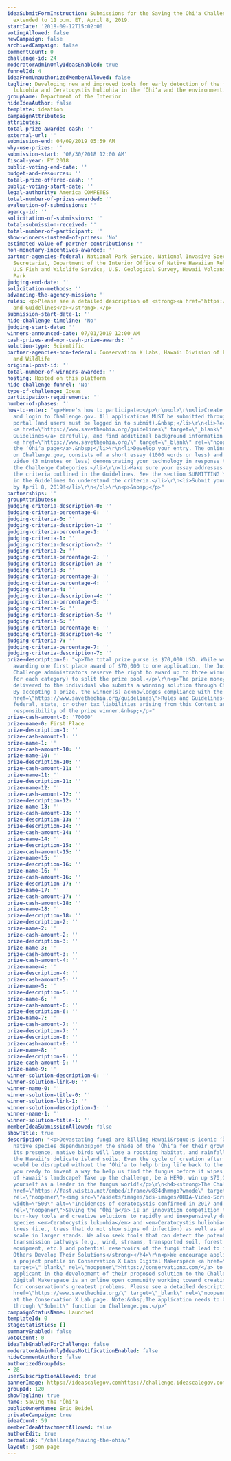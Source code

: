 ```yaml
---
ideaSubmitFormInstruction: Submissions for the Saving the Ohi'a Challenge have been
  extended to 11 p.m. ET, April 8, 2019.
startDate: '2018-09-12T15:02:00'
votingAllowed: false
newCampaign: false
archivedCampaign: false
commentCount: 0
challenge-id: 24
moderatorAdminOnlyIdeasEnabled: true
funnelId: 4
ideaFromUnauthorizedMemberAllowed: false
tagline: Developing new and improved tools for early detection of the fungi Ceratocystis
  lukuohia and Ceratocystis huliohia in the ʻŌhiʻa and the environment.
groupName: Department of the Interior
hideIdeaAuthor: false
template: ideation
campaignAttributes:
attributes:
total-prize-awarded-cash: ''
external-url: ''
submission-end: 04/09/2019 05:59 AM
why-use-prizes: ''
submission-start: '08/30/2018 12:00 AM'
fiscal-year: FY 2018
public-voting-end-date: ''
budget-and-resources: ''
total-prize-offered-cash: ''
public-voting-start-date: ''
legal-authority: America COMPETES
total-number-of-prizes-awarded: ''
evaluation-of-submissions: ''
agency-id: ''
solicitation-of-submissions: ''
total-submission-received: ''
total-number-of-participant: ''
show-winners-instead-of-prizes: 'No'
estimated-value-of-partner-contributions: ''
non-monetary-incentives-awarded: ''
partner-agencies-federal: National Park Service, National Invasive Species Council
  Secretariat, Department of the Interior Office of Native Hawaiian Relations,
  U.S Fish and Wildlife Service, U.S. Geological Survey, Hawaii Volcanoes National
  Park
judging-end-date: ''
solicitation-methods: ''
advancing-the-agency-mission: ''
rules: <p>Please see a detailed description of <strong><a href="https://www.savetheohia.org/guidelines">Rules
  and Guidelines</a></strong>.</p>
submission-start-date-1: ''
hide-challenge-timeline: 'No'
judging-start-date: ''
winners-announced-date: 07/01/2019 12:00 AM
cash-prizes-and-non-cash-prize-awards: ''
solution-type: Scientific
partner-agencies-non-federal: Conservation X Labs, Hawaii Division of Forestry
  and Wildlife
original-post-id: ''
total-number-of-winners-awarded: ''
hosting: Hosted on this platform
hide-challenge-funnel: 'No'
type-of-challenge: Ideas
participation-requirements: ''
number-of-phases: ''
how-to-enter: "<p>Here's how to participate:</p>\r\n<ol>\r\n<li>Create an account
  and login to Challenge.gov. All applications MUST be submitted through the Challenge.gov
  portal (and users must be logged in to submit).&nbsp;</li>\r\n<li>Review the
  <a href=\"https://www.savetheohia.org/guidelines\" target=\"_blank\" rel=\"noopener\">Challenge
  Guidelines</a> carefully, and find additional background information on the
  <a href=\"https://www.savetheohia.org/\" target=\"_blank\" rel=\"noopener\">Saving
  the ʻŌhiʻa page</a>.&nbsp;</li>\r\n<li>Develop your entry. The online application,
  on Challenge.gov, consists of a short essay (1000 words or less) and a short
  video (3 minutes or less) demonstrating your technology in response to one of
  the Challenge Categories.</li>\r\n<li>Make sure your essay addresses ALL of
  the criteria outlined in the Guidelines. See the section SUBMITTING YOUR APPLICATION
  in the Guidelines to understand the criteria.</li>\r\n<li>Submit your application
  by April 8, 2019!</li>\r\n</ol>\r\n<p>&nbsp;</p>"
partnerships: ''
groupAttributes:
judging-criteria-description-0: ''
judging-criteria-percentage-0: ''
judging-criteria-0: ''
judging-criteria-description-1: ''
judging-criteria-percentage-1: ''
judging-criteria-1: ''
judging-criteria-description-2: ''
judging-criteria-2: ''
judging-criteria-percentage-2: ''
judging-criteria-description-3: ''
judging-criteria-3: ''
judging-criteria-percentage-3: ''
judging-criteria-percentage-4: ''
judging-criteria-4: ''
judging-criteria-description-4: ''
judging-criteria-percentage-5: ''
judging-criteria-5: ''
judging-criteria-description-5: ''
judging-criteria-6: ''
judging-criteria-percentage-6: ''
judging-criteria-description-6: ''
judging-criteria-7: ''
judging-criteria-percentage-7: ''
judging-criteria-description-7: ''
prize-description-0: "<p>The total prize purse is $70,000 USD. While we anticipate
  awarding one first place award of $70,000 to one application, the Judges and
  Challenge administrators reserve the right to award up to three winners (one
  for each category) to split the prize pool.</p>\r\n<p>The prize money will be
  delivered to the individual who submits a winning solution through Challenge.gov.
  By accepting a prize, the winner(s) acknowledges compliance with the official&nbsp;<strong><a
  href=\"https://www.savetheohia.org/guidelines\">Rules and Guidelines</a></strong>.</p>\r\n<p>All
  federal, state, or other tax liabilities arising from this Contest are the sole
  responsibility of the prize winner.&nbsp;</p>"
prize-cash-amount-0: '70000'
prize-name-0: First Place
prize-description-1: ''
prize-cash-amount-1: ''
prize-name-1: ''
prize-cash-amount-10: ''
prize-name-10: ''
prize-description-10: ''
prize-cash-amount-11: ''
prize-name-11: ''
prize-description-11: ''
prize-name-12: ''
prize-cash-amount-12: ''
prize-description-12: ''
prize-name-13: ''
prize-cash-amount-13: ''
prize-description-13: ''
prize-description-14: ''
prize-cash-amount-14: ''
prize-name-14: ''
prize-description-15: ''
prize-cash-amount-15: ''
prize-name-15: ''
prize-description-16: ''
prize-name-16: ''
prize-cash-amount-16: ''
prize-description-17: ''
prize-name-17: ''
prize-cash-amount-17: ''
prize-cash-amount-18: ''
prize-name-18: ''
prize-description-18: ''
prize-description-2: ''
prize-name-2: ''
prize-cash-amount-2: ''
prize-description-3: ''
prize-name-3: ''
prize-cash-amount-3: ''
prize-cash-amount-4: ''
prize-name-4: ''
prize-description-4: ''
prize-cash-amount-5: ''
prize-name-5: ''
prize-description-5: ''
prize-name-6: ''
prize-cash-amount-6: ''
prize-description-6: ''
prize-name-7: ''
prize-cash-amount-7: ''
prize-description-7: ''
prize-description-8: ''
prize-cash-amount-8: ''
prize-name-8: ''
prize-description-9: ''
prize-cash-amount-9: ''
prize-name-9: ''
winner-solution-description-0: ''
winner-solution-link-0: ''
winner-name-0: ''
winner-solution-title-0: ''
winner-solution-link-1: ''
winner-solution-description-1: ''
winner-name-1: ''
winner-solution-title-1: ''
memberIdeaSubmissionAllowed: false
showTitle: true
description: "<p>Devastating fungi are killing Hawaii&rsquo;s iconic ʻŌhiʻa trees.</p>\r\n<p>Countless
  native species depend&nbsp;on the shade of the ʻŌhiʻa for their growth. Without
  its presence, native birds will lose a roosting habitat, and rainfall will erode
  the Hawaii's delicate island soils. Even the cycle of creation after a lava flow
  would be disrupted without the ʻŌhiʻa to help bring life back to the land.</p>\r\n<p>Are
  you ready to invent a way to help us find the fungus before it wipes out this hallmark
  of Hawaii's landscape? Take up the challenge, be a HERO, win up $70,000, and establish
  yourself as a leader in the fungus world!</p>\r\n<h4><strong>The Challenge</strong></h4>\r\n<p><a
  href=\"https://fast.wistia.net/embed/iframe/w834dhmmgo?wmode\" target=\"_blank\"
  rel=\"noopener\"><img src=\"/assets/images/ids-images/OHIA-Video-Screengrab.png\"
  width=\"500\" alt=\"Incidences of ceratocystis confirmed in 2017 and before, video launch on conservation efforts to save Hawaii's sacred tree, the Ohi'a\"/></a></p>\r\n<p><a href=\"http://www.savetheohia.org\" target=\"_blank\"
  rel=\"noopener\">Saving the ʻŌhiʻa</a> is an innovation competition that seeks novel
  turn-key tools and creative solutions to rapidly and inexpensively detect the fungal
  species <em>Ceratocystis lukuohia</em> and <em>Ceratocystis huliohia</em> in asymptomatic
  trees (i.e., trees that do not show signs of infection) as well as at the landscape
  scale in larger stands. We also seek tools that can detect the potential invasion
  transmission pathways (e.g., wind, streams, transported soil, forest products, tools,
  equipment, etc.) and potential reservoirs of the fungi that lead to its spread.</p>\r\n<h4><strong>Help
  Others Develop Their Solutions</strong></h4>\r\n<p>We encourage applicants to create
  a project profile in Conservation X Labs Digital Makerspace <a href=\"http://www.conservationx.com\"
  target=\"_blank\" rel=\"noopener\">https://conservationx.com/</a> to assist the
  applicant in the development of their proposed solution to the Challenge.</p>\r\n<p>The
  Digital Makerspace is an online open community working toward creating tech solutions
  for conservation's greatest problems. Please see a detailed description of the <a
  href=\"https://www.savetheohia.org/\" target=\"_blank\" rel=\"noopener\">Ohi'a Challenge</a>
  at the Conservation X Lab page. Note:&nbsp;The application needs to be submitted
  through \"Submit\" function on Challenge.gov.</p>"
campaignStatusName: Launched
templateId: 0
stageStatistics: []
summaryEnabled: false
voteCount: 0
ideaTabEnabledForChallenge: false
moderatorAdminOnlyIdeasNotificationEnabled: false
hideCommentAuthor: false
authorizedGroupIds:
- 28
userSubscriptionAllowed: true
bannerImage: https://ideascalegov.comhttps://challenge.ideascalegov.com/assets/images/ids-images/ohia_1920x250-1.png
groupId: 120
showTagline: true
name: Saving the 'Ōhiʻa
publicOwnerName: Eric Beidel
privateCampaign: true
ideaCount: 59
memberIdeaAttachmentAllowed: false
authorEdit: true
permalink: "/challenge/saving-the-ohia/"
layout: json-page
---
```

